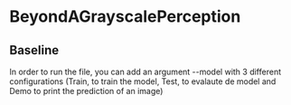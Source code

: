 # BeyondAGrayscalePerception
## Baseline 
In order to run the file, you can add an argument --model with 3 different configurations (Train, to train the model, Test, to evalaute de model and Demo to print the prediction of an image)
